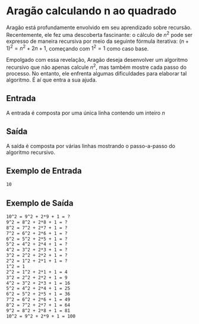 # Aragão calculando n ao quadrado

Aragão está profundamente envolvido em seu aprendizado sobre recursão. Recentemente, ele fez uma descoberta fascinante: o cálculo de $n^2$ pode ser expresso de maneira recursiva por meio da seguinte fórmula iterativa: $(n+1)^2 = n^2 + 2n + 1$, começando com $1^2 = 1$ como caso base.

Empolgado com essa revelação, Aragão deseja desenvolver um algoritmo recursivo que não apenas calcule $n^2$, mas também mostre cada passo do processo. No entanto, ele enfrenta algumas dificuldades para elaborar tal algoritmo. É aí que entra a sua ajuda.

## Entrada

A entrada é composta por uma única linha contendo um inteiro $n$

## Saída

A saída é composta por várias linhas mostrando o passo-a-passo do algoritmo recursivo.

## Exemplo de Entrada

```txt
10
```

## Exemplo de Saída

```txt
10^2 = 9^2 + 2*9 + 1 = ?
9^2 = 8^2 + 2*8 + 1 = ?
8^2 = 7^2 + 2*7 + 1 = ?
7^2 = 6^2 + 2*6 + 1 = ?
6^2 = 5^2 + 2*5 + 1 = ?
5^2 = 4^2 + 2*4 + 1 = ?
4^2 = 3^2 + 2*3 + 1 = ?
3^2 = 2^2 + 2*2 + 1 = ?
2^2 = 1^2 + 2*1 + 1 = ?
1^2 = 1
2^2 = 1^2 + 2*1 + 1 = 4
3^2 = 2^2 + 2*2 + 1 = 9
4^2 = 3^2 + 2*3 + 1 = 16
5^2 = 4^2 + 2*4 + 1 = 25
6^2 = 5^2 + 2*5 + 1 = 36
7^2 = 6^2 + 2*6 + 1 = 49
8^2 = 7^2 + 2*7 + 1 = 64
9^2 = 8^2 + 2*8 + 1 = 81
10^2 = 9^2 + 2*9 + 1 = 100
```
